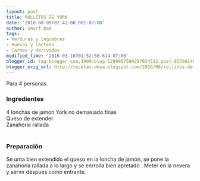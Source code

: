 ```yaml
---
layout: post
title: ROLLITOS DE YORK
date: '2010-08-09T02:42:00.001-07:00'
author: Smurf Dad
tags:
- Verduras y legumbres
- Huevos y lácteos
- Carnes y derivados
modified_time: '2016-03-16T01:52:56.614-07:00'
blogger_id: tag:blogger.com,1999:blog-5299957599287034512.post-8535614916007165170
blogger_orig_url: http://recetas-desa.blogspot.com/2010/08/rollitos-de-york.html
---
```


Para 4 personas.<br /><h3>Ingredientes</h3>4 lonchas de jamon York no demasiado finas<br />Queso de extender<br />Zanahoria rallada<br /><br /><h3>Preparación</h3>Se unta bien extendido el queso en la loncha de jamón, se pone la zanahoria rallada a lo largo y se enrrolla bien apretado . Meter en la nevera y servir despues como entrante.